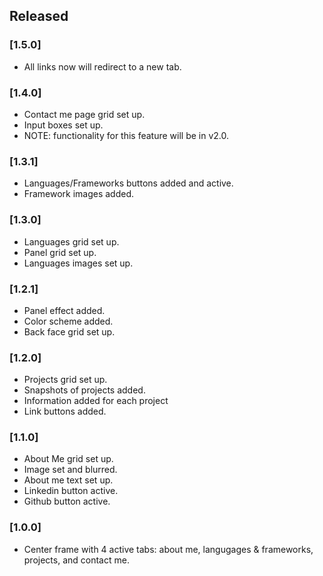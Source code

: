## Released

### [1.5.0]

- All links now will redirect to a new tab.

### [1.4.0]

- Contact me page grid set up.
- Input boxes set up.
- NOTE: functionality for this feature will be in v2.0.

### [1.3.1]

- Languages/Frameworks buttons added and active.
- Framework images added.

### [1.3.0]

- Languages grid set up.
- Panel grid set up.
- Languages images set up.

### [1.2.1]

- Panel effect added.
- Color scheme added.
- Back face grid set up.

### [1.2.0]

- Projects grid set up.
- Snapshots of projects added.
- Information added for each project
- Link buttons added.

### [1.1.0]

- About Me grid set up.
- Image set and blurred.
- About me text set up.
- Linkedin button active.
- Github button active.

### [1.0.0]

- Center frame with 4 active tabs: about me, langugages & frameworks, projects, and contact me.
